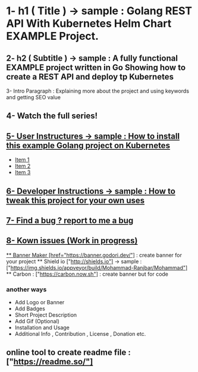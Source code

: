 # 1- h1 ( Title ) -> sample : Golang REST API With Kubernetes Helm Chart EXAMPLE Project.

## 2- h2 ( Subtitle ) -> sample : A fully functional EXAMPLE project written in Go Showing how to create a REST API and deploy tp Kubernetes

3- Intro Paragraph : Explaining more about the project and using keywords and getting SEO value

## 4- Watch the full series!
<a href="https://www.youtube.com">

## 5- User Instructures -> sample : How to install this example Golang project on Kubernetes

- Item 1
- Item 2
- Item 3

## 6- Developer Instructions -> sample : How to tweak this project for your own uses 

## 7- Find a bug ? report to me a bug

## 8- Kown issues (Work in progress)

** Banner Maker [href="https://banner.godori.dev/"] : create banner for your project
** Shield io ["http://shields.io"] -> sample : ["https://img.shields.io/appveyor/build/Mohammad-Ranjbar/Mohammad"]
** Carbon : ["https://carbon.now.sh"] : create banner but for code

### another ways
- Add Logo or Banner
- Add Badges
- Short Project Description
- Add Gif (Optional)
- Installation and Usage
- Additional Info , Contribution , License , Donation etc.

## online tool to create readme file : ["https://readme.so/"]
